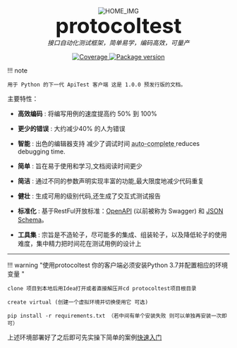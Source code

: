 <p align="center" style="margin: 0 0 10px">
  <img src="https://www.webfx.com/assets/emoji-cheat-sheet/img/graphics/emojis/dart.png" alt='HOME_IMG'>
</p>

<h1 align="center" style="font-size: 3rem; margin: -15px 0">
protocoltest
</h1>
<p align="center">
    <em>接口自动化测试框架，简单易学，编码高效，可量产</em>
</p>

<p align="center">
<a href="https://codecov.io/gh/kamalyes/protocoltest" target="_blank">
    <img src="https://img.shields.io/codecov/c/github/kamalyes/protocoltest?color=%2334D058" alt="Coverage">
</a>
<a href="https://pypi.org/project/protocoltest" target="_blank">
    <img src="https://img.shields.io/pypi/v/protocoltest?color=%2334D058&label=pypi%20package" alt="Package version">
</a>
</p>

!!! note 

    用于 Python 的下一代 ApiTest 客户端 这是 1.0.0 预发行版的文档。

主要特性：

* **高效编码** : 将编写用例的速度提高约 50% 到 100%

* **更少的错误** : 大约减少40% 的人为错误

* **智能** : 出色的编辑器支持 减少了调试时间 <abbr title=" also known as auto-complete, intellisense "> auto-complete </abbr> reduces debugging time.

* **简单** : 旨在易于使用和学习,文档阅读时间更少

* **简洁** : 通过不同的参数声明实现丰富的功能,最大限度地减少代码重复

* **健壮** : 生成可用的级别代码,还生成了交互式测试报告

* **标准化** : 基于RestFul开放标准：<a href="https://github.com/OAI/OpenAPI-Specification" class="external-link" target="_blank">OpenAPI</a> (以前被称为 Swagger) 和 <a href="https://json-schema.org/" class="external-link" target="_blank">JSON Schema</a>。

* **工具集** : 宗旨是不造轮子，尽可能多的集成、组装轮子，以及降低轮子的使用难度，集中精力把时间花在测试用例的设计上

---

!!! warning  "使用protocoltest 你的客户端必须安装Python 3.7并配置相应的环境变量 "
    
    clone 项目到本地后用Idea打开或者直接解压并cd protocoltest项目根目录
    
    create virtual (创建一个虚拟环境并切换使用它 可选)
    
    pip install -r requirements.txt （若中间有单个安装失败 则可以单独再安装一次即可）
    
上述环境部署好了之后即可先实操下简单的案例[快速入门](quickstart.md)